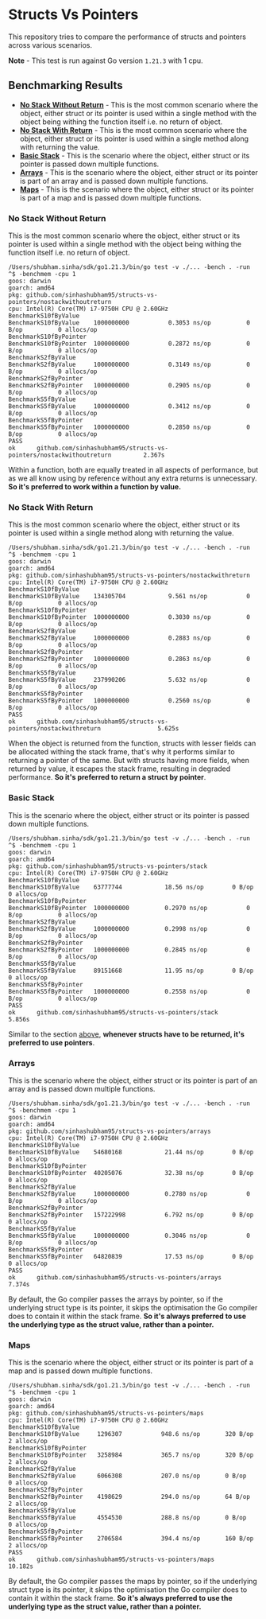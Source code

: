# Structs Vs Pointers

This repository tries to compare the performance of structs and pointers across various scenarios.

**Note** - This test is run against Go version `1.21.3` with 1 cpu.

## Benchmarking Results

- **[No Stack Without Return](#no-stack-without-return)** - This is the most common scenario where the object, either struct or its pointer is used within a single method with the object being withing the function itself i.e. no return of object.
- **[No Stack With Return](#no-stack-with-return)** - This is the most common scenario where the object, either struct or its pointer is used within a single method along with returning the value.
- **[Basic Stack](#basic-stack)** - This is the scenario where the object, either struct or its pointer is passed down multiple functions.
- **[Arrays](#arrays)** - This is the scenario where the object, either struct or its pointer is part of an array and is passed down multiple functions.
- **[Maps](#maps)** - This is the scenario where the object, either struct or its pointer is part of a map and is passed down multiple functions.

### No Stack Without Return

This is the most common scenario where the object, either struct or its pointer is used within a single method with the object being withing the function itself i.e. no return of object.

```text
/Users/shubham.sinha/sdk/go1.21.3/bin/go test -v ./... -bench . -run ^$ -benchmem -cpu 1
goos: darwin
goarch: amd64
pkg: github.com/sinhashubham95/structs-vs-pointers/nostackwithoutreturn
cpu: Intel(R) Core(TM) i7-9750H CPU @ 2.60GHz
BenchmarkS10fByValue
BenchmarkS10fByValue   	1000000000	         0.3053 ns/op	       0 B/op	       0 allocs/op
BenchmarkS10fByPointer
BenchmarkS10fByPointer 	1000000000	         0.2872 ns/op	       0 B/op	       0 allocs/op
BenchmarkS2fByValue
BenchmarkS2fByValue    	1000000000	         0.3149 ns/op	       0 B/op	       0 allocs/op
BenchmarkS2fByPointer
BenchmarkS2fByPointer  	1000000000	         0.2905 ns/op	       0 B/op	       0 allocs/op
BenchmarkS5fByValue
BenchmarkS5fByValue    	1000000000	         0.3412 ns/op	       0 B/op	       0 allocs/op
BenchmarkS5fByPointer
BenchmarkS5fByPointer  	1000000000	         0.2850 ns/op	       0 B/op	       0 allocs/op
PASS
ok  	github.com/sinhashubham95/structs-vs-pointers/nostackwithoutreturn	       2.367s
```

Within a function, both are equally treated in all aspects of performance, but as we all know using by reference without any extra returns is unnecessary. **So it's preferred to work within a function by value.**

### No Stack With Return

This is the most common scenario where the object, either struct or its pointer is used within a single method along with returning the value.

```text
/Users/shubham.sinha/sdk/go1.21.3/bin/go test -v ./... -bench . -run ^$ -benchmem -cpu 1
goos: darwin
goarch: amd64
pkg: github.com/sinhashubham95/structs-vs-pointers/nostackwithreturn
cpu: Intel(R) Core(TM) i7-9750H CPU @ 2.60GHz
BenchmarkS10fByValue
BenchmarkS10fByValue   	134305704	         9.561 ns/op	       0 B/op	       0 allocs/op
BenchmarkS10fByPointer
BenchmarkS10fByPointer 	1000000000	         0.3030 ns/op	       0 B/op	       0 allocs/op
BenchmarkS2fByValue
BenchmarkS2fByValue    	1000000000	         0.2883 ns/op	       0 B/op	       0 allocs/op
BenchmarkS2fByPointer
BenchmarkS2fByPointer  	1000000000	         0.2863 ns/op	       0 B/op	       0 allocs/op
BenchmarkS5fByValue
BenchmarkS5fByValue    	237990206	         5.632 ns/op	       0 B/op	       0 allocs/op
BenchmarkS5fByPointer
BenchmarkS5fByPointer  	1000000000	         0.2560 ns/op	       0 B/op	       0 allocs/op
PASS
ok  	github.com/sinhashubham95/structs-vs-pointers/nostackwithreturn	               5.625s
```

When the object is returned from the function, structs with lesser fields can be allocated withing the stack frame, that's why it performs similar to returning a pointer of the same. But with structs having more fields, when returned by value, it escapes the stack frame, resulting in degraded performance. **So it's preferred to return a struct by pointer**. 

### Basic Stack

This is the scenario where the object, either struct or its pointer is passed down multiple functions.

```text
/Users/shubham.sinha/sdk/go1.21.3/bin/go test -v ./... -bench . -run ^$ -benchmem -cpu 1
goos: darwin
goarch: amd64
pkg: github.com/sinhashubham95/structs-vs-pointers/stack
cpu: Intel(R) Core(TM) i7-9750H CPU @ 2.60GHz
BenchmarkS10fByValue
BenchmarkS10fByValue   	63777744	        18.56 ns/op	       0 B/op	       0 allocs/op
BenchmarkS10fByPointer
BenchmarkS10fByPointer 	1000000000	        0.2970 ns/op	       0 B/op	       0 allocs/op
BenchmarkS2fByValue
BenchmarkS2fByValue    	1000000000	        0.2998 ns/op	       0 B/op	       0 allocs/op
BenchmarkS2fByPointer
BenchmarkS2fByPointer  	1000000000	        0.2845 ns/op	       0 B/op	       0 allocs/op
BenchmarkS5fByValue
BenchmarkS5fByValue    	89151668	        11.95 ns/op	       0 B/op	       0 allocs/op
BenchmarkS5fByPointer
BenchmarkS5fByPointer  	1000000000	        0.2558 ns/op	       0 B/op	       0 allocs/op
PASS
ok  	github.com/sinhashubham95/structs-vs-pointers/stack	       5.856s
```

Similar to the section [above](#no-stack-with-return), **whenever structs have to be returned, it's preferred to use pointers**.

### Arrays

This is the scenario where the object, either struct or its pointer is part of an array and is passed down multiple functions.

```text
/Users/shubham.sinha/sdk/go1.21.3/bin/go test -v ./... -bench . -run ^$ -benchmem -cpu 1
goos: darwin
goarch: amd64
pkg: github.com/sinhashubham95/structs-vs-pointers/arrays
cpu: Intel(R) Core(TM) i7-9750H CPU @ 2.60GHz
BenchmarkS10fByValue
BenchmarkS10fByValue   	54680168	        21.44 ns/op	       0 B/op	       0 allocs/op
BenchmarkS10fByPointer
BenchmarkS10fByPointer 	40205076	        32.38 ns/op	       0 B/op	       0 allocs/op
BenchmarkS2fByValue
BenchmarkS2fByValue    	1000000000	        0.2780 ns/op	       0 B/op	       0 allocs/op
BenchmarkS2fByPointer
BenchmarkS2fByPointer  	157222998	        6.792 ns/op	       0 B/op	       0 allocs/op
BenchmarkS5fByValue
BenchmarkS5fByValue    	1000000000	        0.3046 ns/op	       0 B/op	       0 allocs/op
BenchmarkS5fByPointer
BenchmarkS5fByPointer  	64820839	        17.53 ns/op	       0 B/op	       0 allocs/op
PASS
ok  	github.com/sinhashubham95/structs-vs-pointers/arrays           7.374s
```

By default, the Go compiler passes the arrays by pointer, so if the underlying struct type is its pointer, it skips the optimisation the Go compiler does to contain it within the stack frame. **So it's always preferred to use the underlying type as the struct value, rather than a pointer.** 

### Maps

This is the scenario where the object, either struct or its pointer is part of a map and is passed down multiple functions.

```text
/Users/shubham.sinha/sdk/go1.21.3/bin/go test -v ./... -bench . -run ^$ -benchmem -cpu 1
goos: darwin
goarch: amd64
pkg: github.com/sinhashubham95/structs-vs-pointers/maps
cpu: Intel(R) Core(TM) i7-9750H CPU @ 2.60GHz
BenchmarkS10fByValue
BenchmarkS10fByValue   	 1296307	       948.6 ns/op	     320 B/op	       2 allocs/op
BenchmarkS10fByPointer
BenchmarkS10fByPointer 	 3258984	       365.7 ns/op	     320 B/op	       2 allocs/op
BenchmarkS2fByValue
BenchmarkS2fByValue    	 6066308	       207.0 ns/op	     0 B/op	       0 allocs/op
BenchmarkS2fByPointer
BenchmarkS2fByPointer  	 4198629	       294.0 ns/op	     64 B/op	       2 allocs/op
BenchmarkS5fByValue
BenchmarkS5fByValue    	 4554530	       288.8 ns/op	     0 B/op	       0 allocs/op
BenchmarkS5fByPointer
BenchmarkS5fByPointer  	 2706584	       394.4 ns/op	     160 B/op	       2 allocs/op
PASS
ok  	github.com/sinhashubham95/structs-vs-pointers/maps	     10.182s
```

By default, the Go compiler passes the maps by pointer, so if the underlying struct type is its pointer, it skips the optimisation the Go compiler does to contain it within the stack frame. **So it's always preferred to use the underlying type as the struct value, rather than a pointer.**
